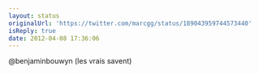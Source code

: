 ```yaml
---
layout: status
originalUrl: 'https://twitter.com/marcgg/status/189043959744573440'
isReply: true
date: 2012-04-08 17:36:06
---
```


@benjaminbouwyn (les vrais savent)
